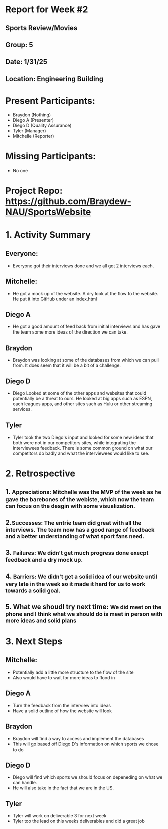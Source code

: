 # Report for Week #2

## Sports Review/Movies
## Group: 5
## Date: 1/31/25
## Location: Engineering Building
# Present Participants:
- Braydon (Nothing)
- Diego A (Presenter)
- Diego D (Quality Assurance)
- Tyler (Manager)
- Mitchelle (Reporter)
# Missing Participants: 
- No one
# Project Repo: https://github.com/Braydew-NAU/SportsWebsite

# 1. Activity Summary
## Everyone: 
- Everyone got their interviews done and we all got 2 interviews each. 
## Mitchelle:
- He got a mock up of the website. A dry look at the flow fo the website. He put it into GitHub under an index.html
## Diego A
- He got a good amount of feed back from initial interviews and has gave the team some more ideas of the direction we can take. 
## Braydon
- Braydon was looking at some of the databases from which we can pull from. It does seem that it will be a bit of a challenge. 
## Diego D
- Diego Looked at some of the other apps and websites that could potentially be a threat to ours. He looked at big apps such as ESPN, each leagues apps, and other sites such as Hulu or other streaming services. 
## Tyler
- Tyler took the two Diego's input and looked for some new ideas that both were not in our competitors sites, while integrating the interviewees feedback. There is some common ground on what our competitors do badly and what the interviewees would like to see. 


# 2. Retrospective

## 1. <small>Appreciations: Mitchelle was the MVP of the week as he gave the barebones of the webiste, which now the team can focus on the desgin with some visualization.</small>
## 2.<small>Successes: The entrie team did great with all the interviews. The team now has a good range of feedback and a better understanding of what sport fans need. </small>
## 3. <small>Failures: We didn't get much progress done execpt feedback and a dry mock up. </small>
## 4. <small>Barriers: We didn't get a solid idea of our website until very late in the week so it made it hard for us to work towards a solid goal. </small>
## 5. What we shoudl try next time: <small>We did meet on the phone and I think what we should do is meet in person with more ideas and solid plans</small>

# 3. Next Steps

## Mitchelle:
- Potentially add a little more structure to the flow of the site
- Also would have to wait for more ideas to flood in
## Diego A
- Turn the feedback from the interview into ideas
- Have a solid outline of how the website will look 
## Braydon
-  Braydon will find a way to access and implement the databases
- This will go based off Diego D's information on which sports we chose to do
## Diego D
- Diego will find which sports we should focus on depeneding on what we can handle. 
- He will also take in the fact that we are in the US.  
## Tyler
- Tyler will work on deliverable 3 for next week
- Tyler too the lead on this weeks deliverables and did a great job